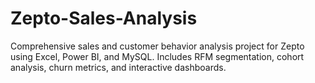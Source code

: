 # Zepto-Sales-Analysis
Comprehensive sales and customer behavior analysis project for Zepto using Excel, Power BI, and MySQL. Includes RFM segmentation, cohort analysis, churn metrics, and interactive dashboards.
